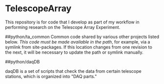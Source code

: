 # TelescopeArray
This repository is for code that I develop as part of my workflow
in performing research on the Telescope Array Experiment.

##python/ta\_common
Common code shared by various other projects listed below. 
*This code must be made available in the path*, for example, via
a symlink from site-packages. If this location changes from one
revision to the next, it will be necessary to update the path or
symlink manually.

##python/daqDB 

daqDB is a set of scripts that check the data from certain telescope stations,
which is organized into "DAQ parts." 
 
